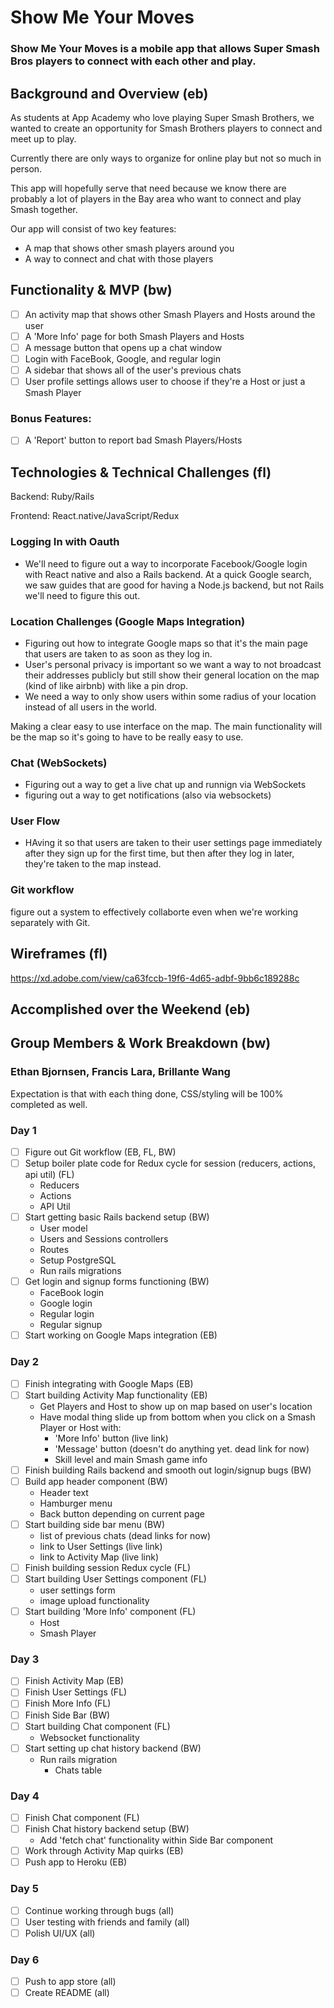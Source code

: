 # Show Me Your Moves

### Show Me Your Moves is a mobile app that allows Super Smash Bros players to connect with each other and play.

## Background and Overview (eb)

As students at App Academy who love playing Super Smash Brothers, we wanted to create an opportunity for Smash Brothers players to connect and meet up to play.

Currently there are only ways to organize for online play but not so much in person.

This app will hopefully serve that need because we know there are probably a lot of players in the Bay area who want to connect and play Smash together.

Our app will consist of two key features:
- A map that shows other smash players around you
- A way to connect and chat with those players

## Functionality & MVP (bw)

- [ ] An activity map that shows other Smash Players and Hosts around the user
- [ ] A 'More Info' page for both Smash Players and Hosts
- [ ] A message button that opens up a chat window
- [ ] Login with FaceBook, Google, and regular login
- [ ] A sidebar that shows all of the user's previous chats
- [ ] User profile settings allows user to choose if they're a Host or just a Smash Player

### Bonus Features:

- [ ] A 'Report' button to report bad Smash Players/Hosts

## Technologies & Technical Challenges (fl)

Backend: Ruby/Rails

Frontend: React.native/JavaScript/Redux

### Logging In with Oauth

- We'll need to figure out a way to incorporate Facebook/Google login with React native and also a Rails backend. At a quick Google search, we saw guides that are good for having a Node.js backend, but not Rails we'll need to figure this out.

### Location Challenges (Google Maps Integration)

- Figuring out how to integrate Google maps so that it's the main page that users are taken to as soon as they log in.
- User's personal privacy is important so we want a way to not broadcast their addresses publicly but still show their general location on the map (kind of like airbnb) with like a pin drop.
- We need a way to only show users within some radius of your location instead of all users in the world.

Making a clear easy to use interface on the map.
The main functionality will be the map so it's going to have to be really easy to use.

### Chat (WebSockets)
- Figuring out a way to get a live chat up and runnign via WebSockets
- figuring out a way to get notifications (also via websockets)

### User Flow
- HAving it so that users are taken to their user settings page immediately after they sign up for the first time, but then after they log in later, they're taken to the map instead.

### Git workflow
figure out a system to effectively collaborte even when we're working separately with Git.

## Wireframes (fl)
https://xd.adobe.com/view/ca63fccb-19f6-4d65-adbf-9bb6c189288c

## Accomplished over the Weekend (eb)

## Group Members & Work Breakdown (bw)

### Ethan Bjornsen, Francis Lara, Brillante Wang

Expectation is that with each thing done, CSS/styling will be 100% completed as well.

### Day 1
- [ ] Figure out Git workflow (EB, FL, BW)
- [ ] Setup boiler plate code for Redux cycle for session (reducers, actions, api util) (FL)
  - Reducers
  - Actions
  - API Util
- [ ] Start getting basic Rails backend setup (BW)
  - User model
  - Users and Sessions controllers
  - Routes
  - Setup PostgreSQL
  - Run rails migrations
- [ ] Get login and signup forms functioning (BW)
  - FaceBook login
  - Google login
  - Regular login
  - Regular signup
- [ ] Start working on Google Maps integration (EB)

### Day 2
- [ ] Finish integrating with Google Maps (EB)
- [ ] Start building Activity Map functionality (EB)
  - Get Players and Host to show up on map based on user's location
  - Have modal thing slide up from bottom when you click on a Smash Player or Host with:
    - 'More Info' button (live link)
    - 'Message' button (doesn't do anything yet. dead link for now)
    - Skill level and main Smash game info
- [ ] Finish building Rails backend and smooth out login/signup bugs (BW)
- [ ] Build app header component (BW)
  - Header text
  - Hamburger menu
  - Back button depending on current page
- [ ] Start building side bar menu (BW)
  - list of previous chats (dead links for now)
  - link to User Settings (live link)
  - link to Activity Map (live link)
- [ ] Finish building session Redux cycle (FL)
- [ ] Start building User Settings component (FL)
  - user settings form
  - image upload functionality
- [ ] Start building 'More Info' component (FL)
  - Host
  - Smash Player

### Day 3
- [ ] Finish Activity Map (EB)
- [ ] Finish User Settings (FL)
- [ ] Finish More Info (FL)
- [ ] Finish Side Bar (BW)
- [ ] Start building Chat component (FL)
  - Websocket functionality
- [ ] Start setting up chat history backend (BW)
  - Run rails migration
    - Chats table

### Day 4
- [ ] Finish Chat component (FL)
- [ ] Finish Chat history backend setup (BW)
  - Add 'fetch chat' functionality within Side Bar component
- [ ] Work through Activity Map quirks (EB)
- [ ] Push app to Heroku (EB)

### Day 5
- [ ] Continue working through bugs (all)
- [ ] User testing with friends and family (all)
- [ ] Polish UI/UX (all)

### Day 6
- [ ] Push to app store (all)
- [ ] Create README (all)
